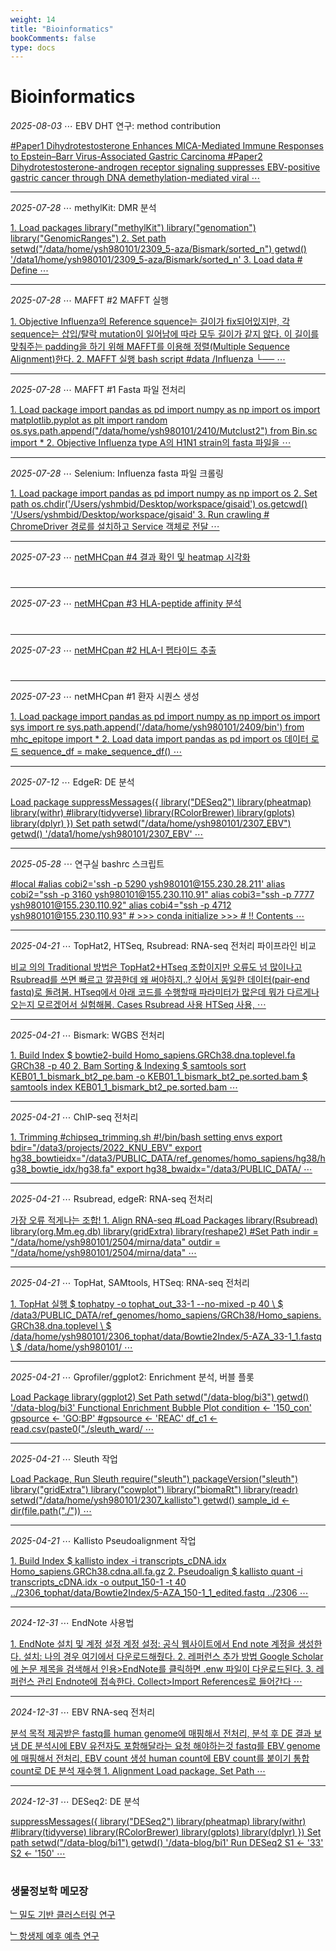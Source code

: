 ```yaml
---
weight: 14
title: "Bioinformatics"
bookComments: false
type: docs
---
```


# Bioinformatics

*2025-08-03* ⋯ EBV DHT 연구: method contribution

[#Paper1 Dihydrotestosterone Enhances MICA-Mediated Immune Responses to Epstein–Barr Virus-Associated Gastric Carcinoma #Paper2 Dihydrotestosterone-androgen receptor signaling suppresses EBV-positive gastric cancer through DNA demethylation-mediated viral ⋯](https://yshghid.github.io/docs/study/bioinformatics/bi32/)

---

*2025-07-28* ⋯ methylKit: DMR 분석

[1. Load packages library("methylKit") library("genomation") library("GenomicRanges") 2. Set path setwd("/data/home/ysh980101/2309_5-aza/Bismark/sorted_n") getwd() '/data1/home/ysh980101/2309_5-aza/Bismark/sorted_n' 3. Load data # Define ⋯](https://yshghid.github.io/docs/study/bioinformatics/bi31/)

---

*2025-07-28* ⋯ MAFFT #2 MAFFT 실행

[1. Objective Influenza의 Reference squence는 길이가 fix되어있지만, 각 sequence는 삽입/탈락 mutation이 일어남에 따라 모두 길이가 같지 않다. 이 길이를 맞춰주는 padding을 하기 위해 MAFFT를 이용해 정렬(Multiple Sequence Alignment)한다. 2. MAFFT 실행 bash script #data /Influenza └── ⋯](https://yshghid.github.io/docs/study/bioinformatics/bi30/)

---
        

*2025-07-28* ⋯ MAFFT #1 Fasta 파일 전처리

[1. Load package import pandas as pd import numpy as np import os import matplotlib.pyplot as plt import random os.sys.path.append("/data/home/ysh980101/2410/Mutclust2") from Bin.sc import * 2. Objective Influenza type A의 H1N1 strain의 fasta 파일을 ⋯](https://yshghid.github.io/docs/study/bioinformatics/bi29/)

---

*2025-07-28* ⋯ Selenium: Influenza fasta 파일 크롤링

[1. Load package import pandas as pd import numpy as np import os 2. Set path os.chdir('/Users/yshmbid/Desktop/workspace/gisaid') os.getcwd() '/Users/yshmbid/Desktop/workspace/gisaid' 3. Run crawling # ChromeDriver 경로를 설치하고 Service 객체로 전달 ⋯](https://yshghid.github.io/docs/study/bioinformatics/bi28/)

---

*2025-07-23* ⋯ [netMHCpan #4 결과 확인 및 heatmap 시각화](https://yshghid.github.io/docs/study/bioinformatics/bi27/)

#

---

*2025-07-23* ⋯ [netMHCpan #3 HLA-peptide affinity 분석](https://yshghid.github.io/docs/study/bioinformatics/bi26/)

#

---

*2025-07-23* ⋯ [netMHCpan #2 HLA-I 펩타이드 추출](https://yshghid.github.io/docs/study/bioinformatics/bi24/)

#

---

*2025-07-23* ⋯ netMHCpan #1 환자 시퀀스 생성

[1. Load package import pandas as pd import numpy as np import os import sys import re sys.path.append('/data/home/ysh980101/2409/bin') from mhc_epitope import * 2. Load data import pandas as pd import os 데이터 로드 sequence_df = make_sequence_df() ⋯](https://yshghid.github.io/docs/study/bioinformatics/bi25/)

---

*2025-07-12* ⋯ EdgeR: DE 분석

[Load package suppressMessages({ library("DESeq2") library(pheatmap) library(withr) #library(tidyverse) library(RColorBrewer) library(gplots) library(dplyr) }) Set path setwd("/data/home/ysh980101/2307_EBV") getwd() '/data1/home/ysh980101/2307_EBV' ⋯](https://yshghid.github.io/docs/study/bioinformatics/bi23/)

---

*2025-05-28* ⋯ 연구실 bashrc 스크립트

[#local #alias cobi2='ssh -p 5290 ysh980101@155.230.28.211' alias cobi2="ssh -p 3160 ysh980101@155.230.110.91" alias cobi3="ssh -p 7777 ysh980101@155.230.110.92" alias cobi4="ssh -p 4712 ysh980101@155.230.110.93" # >>> conda initialize >>> # !! Contents ⋯](https://yshghid.github.io/docs/study/tech/tech11/)

---

*2025-04-21* ⋯ TopHat2, HTSeq, Rsubread: RNA-seq 전처리 파이프라인 비교

[비교 의의 Traditional 방법은 TopHat2+HTseq 조합이지만 오류도 넘 많이나고 Rsubread를 쓰면 빠르고 깔끔한데 왜 써야하지..? 싶어서 동일한 데이터(pair-end fastq)로 돌려봄. HTseq에서 아래 코드를 수행할때 파라미터가 많은데 뭐가 다르게나오는지 모르겠어서 실험해봄. Cases
Rsubread 사용 HTSeq 사용, ⋯](https://yshghid.github.io/docs/study/bioinformatics/bi9/)

---

*2025-04-21* ⋯ Bismark: WGBS 전처리

[1. Build Index $ bowtie2-build Homo_sapiens.GRCh38.dna.toplevel.fa GRCh38 -p 40 2. Bam Sorting & Indexing $ samtools sort KEB01_1_bismark_bt2_pe.bam -o KEB01_1_bismark_bt2_pe.sorted.bam $ samtools index KEB01_1_bismark_bt2_pe.sorted.bam ⋯](https://yshghid.github.io/docs/study/bioinformatics/bi6/)

---

*2025-04-21* ⋯ ChIP-seq 전처리

[1. Trimming #chipseq_trimming.sh #!/bin/bash setting envs export bdir="/data3/projects/2022_KNU_EBV" export hg38_bowtieidx="/data3/PUBLIC_DATA/ref_genomes/homo_sapiens/hg38/hg38_bowtie_idx/hg38.fa" export hg38_bwaidx="/data3/PUBLIC_DATA/ ⋯](https://yshghid.github.io/docs/study/bioinformatics/bi5/)

---

*2025-04-21* ⋯ Rsubread, edgeR: RNA-seq 전처리

[가장 오류 적게나는 조합! 1. Align RNA-seq #Load Packages library(Rsubread) library(org.Mm.eg.db) library(gridExtra) library(reshape2) #Set Path indir = "/data/home/ysh980101/2504/mirna/data" outdir = "/data/home/ysh980101/2504/mirna/data" ⋯ ](https://yshghid.github.io/docs/study/bioinformatics/bi8/)

---

*2025-04-21* ⋯ TopHat, SAMtools, HTSeq: RNA-seq 전처리

[1. TopHat 실행 $ tophatpy -o tophat_out_33-1 --no-mixed -p 40 \ $ /data3/PUBLIC_DATA/ref_genomes/homo_sapiens/GRCh38/Homo_sapiens.GRCh38.dna.toplevel \ $ /data/home/ysh980101/2306_tophat/data/Bowtie2Index/5-AZA_33-1_1.fastq \ $ /data/home/ysh980101/ ⋯](https://yshghid.github.io/docs/study/bioinformatics/bi7/)

---

*2025-04-21* ⋯ Gprofiler/ggplot2: Enrichment 분석, 버블 플롯

[Load Package library(ggplot2) Set Path setwd("/data-blog/bi3") getwd() '/data-blog/bi3' Functional Enrichment Bubble Plot condition <- '150_con' gpsource <- 'GO:BP' #gpsource <- 'REAC' df_c1 <- read.csv(paste0("./sleuth_ward/ ⋯](https://yshghid.github.io/docs/study/bioinformatics/bi3/)

---

*2025-04-21* ⋯ Sleuth 작업

[Load Package, Run Sleuth require("sleuth") packageVersion("sleuth") library("gridExtra") library("cowplot") library("biomaRt") library(readr) setwd("/data/home/ysh980101/2307_kallisto") getwd() sample_id <- dir(file.path("./")) ⋯](https://yshghid.github.io/docs/study/bioinformatics/bi2/)

---

*2025-04-21* ⋯ Kallisto Pseudoalignment 작업

[1. Build Index $ kallisto index -i transcripts_cDNA.idx Homo_sapiens.GRCh38.cdna.all.fa.gz 2. Pseudoalign $ kallisto quant -i transcripts_cDNA.idx -o output_150-1 -t 40 ../2306_tophat/data/Bowtie2Index/5-AZA_150-1_1_edited.fastq ../2306 ⋯](https://yshghid.github.io/docs/study/bioinformatics/bi4/)

---

*2024-12-31* ⋯ EndNote 사용법

[1. EndNote 설치 및 계정 설정 계정 설정: 공식 웹사이트에서 End note 계정을 생성한다. 설치: 나의 경우 여기에서 다운로드해줬다. 2. 레퍼런스 추가 방법 Google Scholar에 논문 제목을 검색해서 인용>EndNote를 클릭하면 .enw 파일이 다운로드된다. 3. 레퍼런스 관리 Endnote에 접속한다. Collect>Import References로 들어간다 ⋯](https://yshghid.github.io/docs/study/bioinformatics/bi16/)

---

*2024-12-31* ⋯ EBV RNA-seq 전처리

[분석 목적 제공받은 fastq를 human genome에 매핑해서 전처리, 분석 후 DE 결과 보냄 DE 분석시에 EBV 유전자도 포함해달라는 요청 해야하는것 fastq를 EBV genome에 매핑해서 전처리, EBV count 생성 human count에 EBV count를 붙이기 통합 count로 DE 분석 재수행 1. Alignment Load package, Set Path ⋯](https://yshghid.github.io/docs/study/bioinformatics/bi11/)

---

*2024-12-31* ⋯ DESeq2: DE 분석

[suppressMessages({ library("DESeq2") library(pheatmap) library(withr) #library(tidyverse) library(RColorBrewer) library(gplots) library(dplyr) }) Set path setwd("/data-blog/bi1") getwd() '/data-blog/bi1' Run DESeq2 S1 <- '33' S2 <- '150' ⋯](https://yshghid.github.io/docs/study/bioinformatics/bi1/)

#

### 생물정보학 메모장

[﹂밀도 기반 클러스터링 연구](https://yshghid.github.io/docs/study/tech/tech17/)

[﹂항생제 예후 예측 연구](https://yshghid.github.io/docs/study/tech/tech19/)

#
